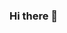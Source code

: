 <!--
![Cover](https://github.com/NicolasBonamy/NicolasBonamy/blob/main/img/GH_profile.jpg)
-->

### Hi there 👋

<!--
**NicolasBonamy/NicolasBonamy** is a ✨ _special_ ✨ repository because its `README.md` (this file) appears on your GitHub profile.

Here are some ideas to get you started:

- 🔭 I’m currently working on ...
- 🌱 I’m currently learning ...
- 👯 I’m looking to collaborate on ...
- 🤔 I’m looking for help with ...
- 💬 Ask me about ...
- 📫 How to reach me: ...
- 😄 Pronouns: ...
- ⚡ Fun fact: ...
-->

